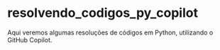 # resolvendo_codigos_py_copilot
Aqui veremos algumas resoluções de códigos em Python, utilizando o GitHub Copilot.
